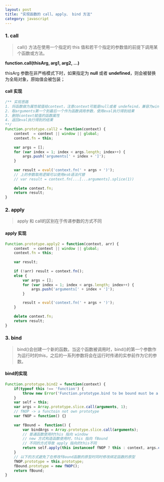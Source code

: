 ```yaml
---
layout: post
title: "实现函数的 call、apply、 bind 方法"
category: javascript
---
```


### 1. call
> call() 方法在使用一个指定的 this 值和若干个指定的参数值的前提下调用某个函数或方法。

**function.call(thisArg, arg1, arg2, ...)**

thisArg 参数在非严格模式下时，如果指定为 **null** 或者 **undefined**，则会被替换为全局对象，原始值会被包装；

#### call 实现
```javascript
/** 实现思路
1. 将函数做为属性赋值给context，注意context可能是null或者 undefeind，兼容为window或者global
2. 取arguments第一个到最后一个作为函数调用参数，使用eval执行得到结果
3. 删除context赋值的函数属性
4. 返回eval执行得到的结果
**/
Function.prototype.call2 = function(context) {
	context  = context || window || global;
	context.fn = this;
	
	var args = [];
	for (var index = 1; index < args.length; index++) {
		args.push('arguments[' + index + ']');
	}
	
	var result = eval('context.fn(' + args + ')');
	// 上的参数取用逻辑可以使用es6语法代替
	// var result = context.fn(...[...arguments].splice(1))
	
	delete context.fn;
	return result;
}
```

### 2. apply

> apply 和 call的区别在于传递参数的方式不同

#### apply 实现
```javascript
Function.prototype.apply2 = function(context, arr) {
	context  = context || window || global;
	context.fn = this;
	
	var result;
	
	if (!arr) result = context.fn();
	else {
		var args = [];
		for (var index = 1; index < args.length; index++) {
			args.push('arguments[' + index + ']');
		}

		result = eval('context.fn(' + args + ')');
	}
	
	delete context.fn;
	return result;
}
```

### 3.  bind

> bind()会创建一个新的函数。当这个函数被调用时，bind()的第一个参数作为运行时的this，之后的一系列参数将会在运行时传递的实参前作为它的参数。

#### bind的实现
```javascript
Function.prototype.bind2 = function(context) {
	if(typeof this !== 'function') {
		throw new Error('Function.prototype.bind to be bound must be a function');
	}
	var self = this;
	var args = Array.prototype.slice.call(arguments, 1);
	// fNOP -> a functoin not own prototype
	var fNOP = function() {}
	
	var fBound =  function() {
		var bindArgs = Array.prototype.slice.call(arguments);
		// 普通函数使用时this 指向 window
		// new 方式构造函数使用时，this 指向 fBound
		// 不同的方式导致 apply 指向的this不同
		return self.apply(this instanceof fNOP ? this : context, args.concat(bindArgs));
	}
	// 以下的方式避免了在修改fBound函数的原型时同时修改绑定函数的原型
	fNOP.prototype = this.prototype;
	fBound.prototype = new fNOP();
	return fBound;
}
```